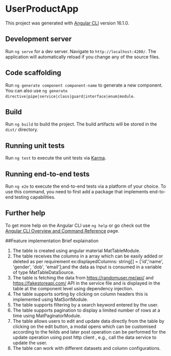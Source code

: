# UserProductApp

This project was generated with [Angular CLI](https://github.com/angular/angular-cli) version 16.1.0.

## Development server

Run `ng serve` for a dev server. Navigate to `http://localhost:4200/`. The application will automatically reload if you change any of the source files.

## Code scaffolding

Run `ng generate component component-name` to generate a new component. You can also use `ng generate directive|pipe|service|class|guard|interface|enum|module`.

## Build

Run `ng build` to build the project. The build artifacts will be stored in the `dist/` directory.

## Running unit tests

Run `ng test` to execute the unit tests via [Karma](https://karma-runner.github.io).

## Running end-to-end tests

Run `ng e2e` to execute the end-to-end tests via a platform of your choice. To use this command, you need to first add a package that implements end-to-end testing capabilities.

## Further help

To get more help on the Angular CLI use `ng help` or go check out the [Angular CLI Overview and Command Reference](https://angular.io/cli) page.


##Feature implementation Brief explaination

1. The table is created using angular material MatTableModule.
2. The table receives the columns in a array which can be easily added or deleted as per requirement ex:displayedColumns: string[] = ['id','name', 'gender', 'dob', 'email'];and the data as Input is consumed in a variable of type MatTableDataSource.
3. The table is fetching the data from https://randomuser.me/api/ and https://fakestoreapi.com/ API in the service file and is displayed in the table at the component level using dependency injection.
4. The table supports sorting by clicking on column headers this is implemented using MatSortModule.
5. The table supports filtering by a search keyword entered by the user.
6. The table supports pagination to display a limited number of rows at a time using MatPaginatorModule.
7. The table allows users to edit and update data directly from the table by clicking on the edit button, a modal opens which can be customised according to the feilds and later post operation can be performed for the update operation using post http client , e.g., call the data service to update the user.
8. The table can work with different datasets and column configurations.